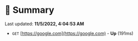 # 📖 Summary
Last updated: **11/5/2022, 4:04:53 AM**

- `GET` [https://google.com](https://google.com) - **Up** (191ms)
